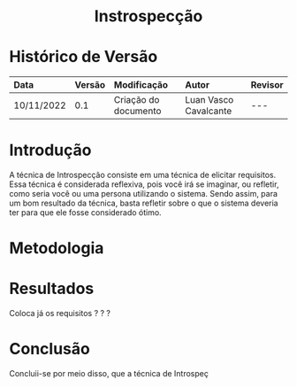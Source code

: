 # <center> Instrospecção

# Histórico de Versão
| Data | Versão | Modificação | Autor | Revisor |
| :- | :- | :- | :- | :- |
| 10/11/2022 | 0.1 | Criação do documento | Luan Vasco Cavalcante | --- |

# Introdução 
  A técnica de Introspecção consiste em uma técnica de elicitar requisitos. Essa técnica é considerada reflexiva, pois você irá se imaginar, ou refletir, como seria você ou uma persona utilizando o sistema. Sendo assim, para um bom resultado da técnica, basta refletir sobre o que o sistema deveria ter para que ele fosse considerado ótimo.

# Metodologia

# Resultados
  Coloca já os requisitos ? ? ?

# Conclusão
  Concluii-se por meio disso, que a técnica de Introspeç

